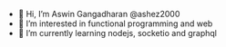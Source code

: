 - 👋 Hi, I’m Aswin Gangadharan @ashez2000
- 👀 I’m interested in functional programming and web
- 🌱 I’m currently learning nodejs, socketio and graphql

<!---
ashez2000/ashez2000 is a ✨ special ✨ repository because its `README.md` (this file) appears on your GitHub profile.
You can click the Preview link to take a look at your changes.
--->

